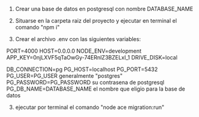 1. Crear una base de datos en postgresql con nombre DATABASE_NAME

2. Situarse en la carpeta raiz del proyecto y ejecutar en terminal el comando "npm i"

2. Crear el archivo .env con las siguientes variables:

PORT=4000
HOST=0.0.0.0
NODE_ENV=development
APP_KEY=0njLXVF5qTaOwGy-74ERnlZ3BZELxI_1
DRIVE_DISK=local

DB_CONNECTION=pg
PG_HOST=localhost
PG_PORT=5432
PG_USER=PG_USER generalmente "postgres"
PG_PASSWORD=PG_PASSWORD su contrasena de postgresql
PG_DB_NAME=DATABASE_NAME el nombre que eligio para la base de datos

3. ejecutar por terminal el comando "node ace migration:run"